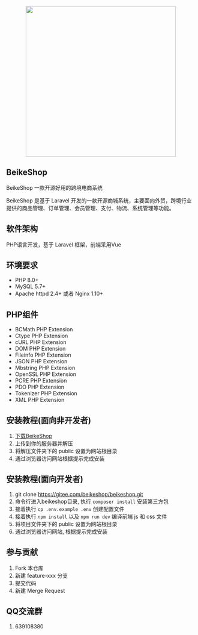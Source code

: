 <p align="center"><a href="https://www.beikeshop.com/" target="_blank"><img src="https://www.beikeshop.com/image/beike.svg" width="400"></a></p>

## BeikeShop

BeikeShop 一款开源好用的跨境电商系统

BeikeShop 是基于 Laravel 开发的一款开源商城系统，主要面向外贸，跨境行业提供的商品管理、订单管理、会员管理、支付、物流、系统管理等功能。


## 软件架构
PHP语言开发，基于 Laravel 框架，前端采用Vue

## 环境要求
- PHP 8.0+
- MySQL 5.7+
- Apache httpd 2.4+ 或者 Nginx 1.10+

## PHP组件
- BCMath PHP Extension
- Ctype PHP Extension
- cURL PHP Extension
- DOM PHP Extension
- Fileinfo PHP Extension
- JSON PHP Extension 
- Mbstring PHP Extension
- OpenSSL PHP Extension
- PCRE PHP Extension
- PDO PHP Extension
- Tokenizer PHP Extension
- XML PHP Extension


## 安装教程(面向非开发者)
1. <a href="https://www.beikeshop.com/download" target="_blank">下载BeikeShop</a>
1. 上传到你的服务器并解压
1. 将解压文件夹下的 public 设置为网站根目录
1. 通过浏览器访问网站根据提示完成安装

## 安装教程(面向开发者)
1. git clone https://gitee.com/beikeshop/beikeshop.git
1. 命令行进入beikeshop目录, 执行 `composer install` 安装第三方包
1. 接着执行 `cp .env.example .env` 创建配置文件
1. 接着执行 `npm install` 以及 `npm run dev` 编译前端 js 和 css 文件
1. 将项目文件夹下的 public 设置为网站根目录
1. 通过浏览器访问网站, 根据提示完成安装

## 参与贡献
1. Fork 本仓库
1. 新建 feature-xxx 分支
1. 提交代码
1. 新建 Merge Request

## QQ交流群
1. 639108380